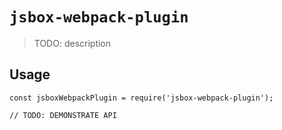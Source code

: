 # `jsbox-webpack-plugin`

> TODO: description

## Usage

```
const jsboxWebpackPlugin = require('jsbox-webpack-plugin');

// TODO: DEMONSTRATE API
```
